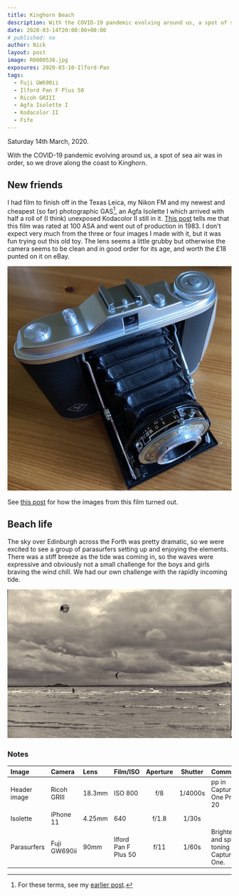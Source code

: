 ```yaml
---
title: Kinghorn Beach
description: With the COVID-19 pandemic evolving around us, a spot of sea air was in order, so we drove along the coast to Kinghorn.
date: 2020-03-14T20:00:00+00:00
# published: no
author: Nick
layout: post
image: R0000538.jpg
exposures: 2020-03-10-Ilford-Pan
tags:
  - Fuji GW690ii
  - Ilford Pan F Plus 50
  - Ricoh GRIII
  - Agfa Isolette I
  - Kodacolor II
  - Fife
---
```

Saturday 14th March, 2020. 

With the COVID-19 pandemic evolving around us, a spot of sea air was in order, so we drove along the coast to Kinghorn.

## New friends
I had film to finish off in the Texas Leica, my Nikon FM and my newest and cheapest (so far) photographic GAS[^1], an Agfa Isolette I which arrived with half a roll of (I think) unexposed Kodacolor II still in it. [This post](https://www.photomemorabilia.co.uk/Colour_Darkroom/Early_Kodak_CameraFilm.html#anchorK11) tells me that this film was rated at 100 ASA and went out of production in 1983. I don't expect very much from the three or four images I made with it, but it was fun trying out this old toy. The lens seems a little grubby but otherwise the camera seems to be clean and in good order for its age, and worth the £18 punted on it on eBay. 

![](/img/Isolette.jpg)

See [this post](/2020/03/21/1983-kodacolorII.html) for how the images from this film turned out.

## Beach life
The sky over Edinburgh across the Forth was pretty dramatic, so we were excited to see a group of parasurfers setting up and enjoying the elements. There was a stiff breeze as the tide was coming in, so the waves were expressive and obviously not a small challenge for the boys and girls braving the wind chill. We had our own challenge with the rapidly incoming tide.

![](/img/20-3-20-Pro50-8.jpg)

### Notes
[^1]: For these terms, see my [earlier post](/2020/01/30/film-cameras.html#notes).

Image|Camera|Lens|Film/ISO|Aperture|Shutter|Comment
:----|:-----|:---|:---|:------:|:----:|:------
Header image|Ricoh GRIII|18.3mm|ISO 800|f/8|1/4000s|pp in Capture One Pro 20
Isolette|iPhone 11|4.25mm|640|f/1.8|1/30s|
Parasurfers|Fuji GW690ii|90mm|Ilford Pan F Plus 50|f/11|1/60s|Brightened and split toning in Capture One.

